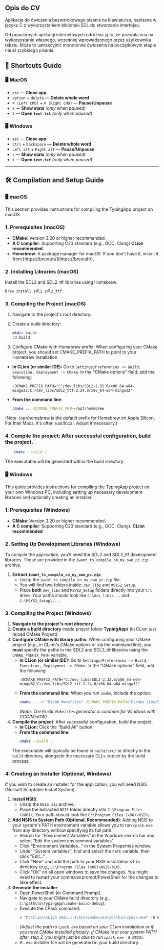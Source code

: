## Opis do CV
Aplikacja do ćwiczenia bezwzrokowego pisania na klawiaturze, napisana w języku C z wykorzystaniem biblioteki SDL do stworzenia interfejsu.

Od popularnych aplikacji internetowych odróżnia ją to, że pozwala ona na wykorzystanie własnego, wcześniej wprowadzonego przez użytkownika tekstu. Może to uatrakcyjnić monotonne ćwiczenia na początkowym etapie nauki szybkiego pisania.

## 🎹 Shortcuts Guide

### 🖥 MacOS

- `esc` — **Close app**
- `option` + `delete` — **Delete whole word**
- `⌘ (Left CMD)` + `⌘ (Right CMD)` — **Pause/Unpause**
- `s` — **Show stats** *(only when paused)*
- `t` — **Open `text.txt`** *(only when paused)*

### 🖥 Windows

- `esc` — **Close app**
- `Ctrl` + `backspace` — **Delete whole word**
- `Left alt` + `Right alt` — **Pause/Unpause**
- `s` — **Show stats** *(only when paused)*
- `t` — **Open `text.txt`** *(only when paused)*

---

## 🛠 Compilation and Setup Guide

### 🖥 macOS

This section provides instructions for compiling the TypingApp project on macOS.

### 1. Prerequisites (macOS)

* **CMake**: Version 3.20 or higher recommended.
* **A C compiler**: Supporting C23 standard (e.g., GCC, Clang) **CLion recommended**.
* **Homebrew**: A package manager for macOS. If you don't have it, install it from [https://brew.sh/](https://brew.sh/).

### 2. Installing Libraries (macOS)

Install the SDL2 and SDL2_ttf libraries using Homebrew:
```bash
brew install sdl2 sdl2_ttf
  ```

### 3. Compiling the Project (macOS)

1.  Navigate to the project's root directory.
2. Create a build directory:
    ```bash
    mkdir build
    cd build
    ```

3. Configure CMake with Homebrew prefix: When configuring your CMake project, you should set CMAKE_PREFIX_PATH to point to your Homebrew installation.
* **In CLion (or similar IDE):** Go to `Settings/Preferences -> Build, Execution, Deployment -> CMake`. In the "CMake options" field, add the following:
  ```
  -DCMAKE_PREFIX_PATH="C:/dev_libs/SDL2-2.32.6/x86_64-w64-mingw32;C:/dev_libs/SDL2_ttf-2.24.0/x86_64-w64-mingw32"
  ```
* **From the command line**:
    ```bash
    cmake .. -DCMAKE_PREFIX_PATH=/opt/homebrew
    ```
(Note: /opt/homebrew is the default prefix for Homebrew on Apple Silicon. For Intel Macs, it's often /usr/local. Adjust if necessary.)


### 4. Compile the project: After successful configuration, build the project.
```bash
    cmake --build .
```
The executable will be generated within the build directory.

### 🖥 Windows

This guide provides instructions for compiling the TypingApp project on your own Windows PC, including setting up necessary development libraries and optionally creating an installer.

### 1. Prerequisites (Windows)

* **CMake**: Version 3.20 or higher recommended.
* **A C compiler**: Supporting C23 standard (e.g., GCC, Clang). **CLion recommended**

### 2. Setting Up Development Libraries (Windows)

To compile the application, you'll need the SDL2 and SDL2_ttf development libraries. These are provided in the `iwant_to_compile_on_my_own_pc.zip` archive.

1.  **Extract `iwant_to_compile_on_my_own_pc.zip`**:
    * Unzip the `iwant_to_compile_on_my_own_pc.zip` file.
    * You will find two folders inside: `dev_libs` and `MSYS2_Setup`.
    * Place **both** `dev_libs` and `MSYS2_Setup` folders directly into your `C:\` drive. Your paths should look like `C:\dev_libs\...` and `C:\MSYS2_Setup\...`.

### 3. Compiling the Project (Windows)

1.  **Navigate to the project's root directory**.
2.  **Create a build directory** inside project folder **TypingApp/** (in CLion just reload CMake Project):
3.  **Configure CMake with library paths**:
    When configuring your CMake project (e.g., in CLion's CMake options or via the command line), you **must** specify the paths to the SDL2 and SDL2_ttf libraries using the `CMAKE_PREFIX_PATH` variable.
    * **In CLion (or similar IDE):** Go to `Settings/Preferences -> Build, Execution, Deployment -> CMake`. In the "CMake options" field, add the following:
        ```
        -DCMAKE_PREFIX_PATH="C:/dev_libs/SDL2-2.32.6/x86_64-w64-mingw32;C:/dev_libs/SDL2_ttf-2.24.0/x86_64-w64-mingw32"
        ```
    * **From the command line:** When you run `cmake`, include the option:
        ```bash
        cmake .. -G "MinGW Makefiles" -DCMAKE_PREFIX_PATH="C:/dev_libs/SDL2-2.32.6/x86_64-w64-mingw32;C:/dev_libs/SDL2_ttf-2.24.0/x86_64-w64-mingw32"
        ```
      *(Note: The `MinGW Makefiles` generator is common for Windows with GCC/MinGW)*
4.  **Compile the project**:
    After successful configuration, build the project.
    * **In CLion:** Click the "Build All" button.
    * **From the command line:**
        ```bash
        cmake --build .
        ```
    The executable will typically be found in `build/src/` or directly in the `build` directory, alongside the necessary DLLs copied by the build process.

### 4. Creating an Installer (Optional, Windows)

If you wish to create an installer for the application, you will need NSIS (Nullsoft Scriptable Install System).

1.  **Install NSIS**:
    * Unzip the `NSIS.zip` archive.
    * Place the extracted `NSIS` folder directly into `C:\Program Files (x86)\`. Your path should look like `C:\Program Files (x86)\NSIS\`.
2.  **Add NSIS to System Path (Optional, Recommended)**:
    Adding NSIS to your system's PATH environment variable allows you to run `cpack.exe` from any directory without specifying its full path.
    * Search for "Environment Variables" in the Windows search bar and select "Edit the system environment variables".
    * Click "Environment Variables..." in the System Properties window.
    * Under "System variables", find and select the `Path` variable, then click "Edit...".
    * Click "New" and add the path to your NSIS installation's `bin` directory (e.g., `C:\Program Files (x86)\NSIS\bin`).
    * Click "OK" on all open windows to save the changes. You might need to restart your command prompt/PowerShell for the changes to take effect.
3.  **Generate the installer**:
    * Open PowerShell (or Command Prompt).
    * Navigate to your CMake build directory (e.g., `C:\path\to\TypingApp\cmake-build-debug`).
    * Execute the CPack command:
        ```powershell
        & "D:\Clion\CLion 2025.1.1\bin\cmake\win\x64\bin\cpack.exe" -G NSIS
        ```
      *(Adjust the path to `cpack.exe` based on your CLion installation or if you have CMake installed globally. If CMake is in your system PATH after step 2, you might just be able to run `cpack.exe -G NSIS`)*.
    * A `.exe` installer file will be generated in your build directory.

